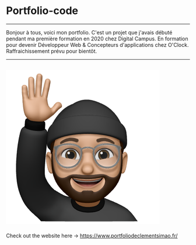 # Portfolio-code

---

Bonjour à tous, voici mon portfolio.
C'est un projet que j'avais débuté pendant ma première formation en 2020 chez Digital Campus.
En formation pour devenir Développeur Web & Concepteurs d'applications chez O'Clock.
Raffraichissement prévu pour bientôt.

---

## ![memoji](images/memoji/accueil.png)

Check out the website here -> https://www.portfoliodeclementsimao.fr/
